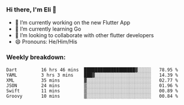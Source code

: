 ### Hi there, I'm Eli 👋
- 🔭 I’m currently working on the new Flutter App
- 🌱 I’m currently learning Go
- 🦄 I’m looking to collaborate with other flutter developers
- 😄 Pronouns: He/Him/His

### Weekly breakdown:
<!--START_SECTION:waka-->

```text
Dart         16 hrs 46 mins  ███████████████████▓░░░░░   78.95 %
YAML         3 hrs 3 mins    ███▓░░░░░░░░░░░░░░░░░░░░░   14.39 %
XML          35 mins         ▓░░░░░░░░░░░░░░░░░░░░░░░░   02.77 %
JSON         24 mins         ▒░░░░░░░░░░░░░░░░░░░░░░░░   01.96 %
Swift        11 mins         ▒░░░░░░░░░░░░░░░░░░░░░░░░   00.89 %
Groovy       10 mins         ▒░░░░░░░░░░░░░░░░░░░░░░░░   00.84 %
```

<!--END_SECTION:waka-->
